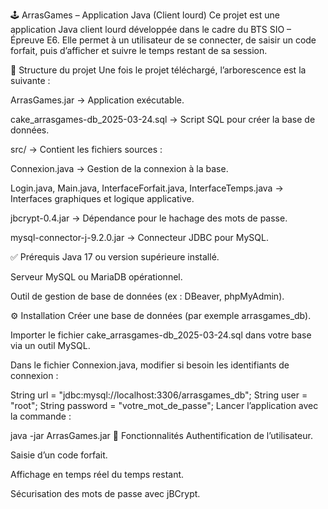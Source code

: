 🕹️ ArrasGames – Application Java (Client lourd)
Ce projet est une application Java client lourd développée dans le cadre du BTS SIO – Épreuve E6.
Elle permet à un utilisateur de se connecter, de saisir un code forfait, puis d’afficher et suivre le temps restant de sa session.

📁 Structure du projet
Une fois le projet téléchargé, l’arborescence est la suivante :

ArrasGames.jar → Application exécutable.

cake_arrasgames-db_2025-03-24.sql → Script SQL pour créer la base de données.

src/ → Contient les fichiers sources :

Connexion.java → Gestion de la connexion à la base.

Login.java, Main.java, InterfaceForfait.java, InterfaceTemps.java → Interfaces graphiques et logique applicative.

jbcrypt-0.4.jar → Dépendance pour le hachage des mots de passe.

mysql-connector-j-9.2.0.jar → Connecteur JDBC pour MySQL.

✅ Prérequis
Java 17 ou version supérieure installé.

Serveur MySQL ou MariaDB opérationnel.

Outil de gestion de base de données (ex : DBeaver, phpMyAdmin).

⚙️ Installation
Créer une base de données (par exemple arrasgames_db).

Importer le fichier cake_arrasgames-db_2025-03-24.sql dans votre base via un outil MySQL.

Dans le fichier Connexion.java, modifier si besoin les identifiants de connexion :


String url = "jdbc:mysql://localhost:3306/arrasgames_db";
String user = "root";
String password = "votre_mot_de_passe";
Lancer l’application avec la commande :


java -jar ArrasGames.jar
🧩 Fonctionnalités
Authentification de l’utilisateur.

Saisie d’un code forfait.

Affichage en temps réel du temps restant.

Sécurisation des mots de passe avec jBCrypt.
